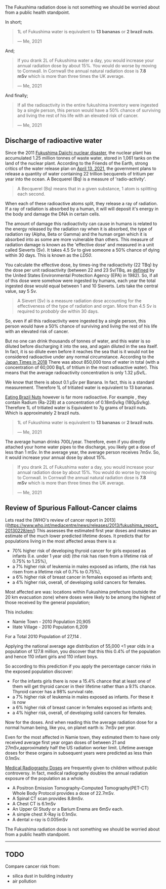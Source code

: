 The Fukushima radiation dose is not something we should be worried about from a public health standpoint.

In short; 

> 1L of Fukushima water is equivalent to __13 bananas__ or __2 brazil nuts__.
> 
> —  Me, 2021

And;

> If you drank 2L of Fukushima water a day, you would increase your annual radiation dose by about 15%. You would do worse by moving to Cornwall. In Cornwall the annual natural radiation dose is **7.8 mSv** which is more than three times the UK average.
> 
> —  Me, 2021



And finally;

> If all the radioactivity in the entire fukushima inventory were ingested by a single person, this person would have a 50% chance of surviving and living the rest of his life with an elevated risk of cancer.
> 
> —  Me, 2021


## Discharge of radioactive water

Since the 2011 [Fukushima Daiichi nuclear disaster](https://en.wikipedia.org/wiki/Fukushima_Daiichi_nuclear_disaster "Fukushima Daiichi nuclear disaster"), the nuclear plant has accumulated 1.25 million tonnes of waste water, stored in 1,061 tanks on the land of the nuclear plant. According to the Friends of the Earth, strong critics of the water release plan on [April 13, 2021](https://www.foejapan.org/en/energy/doc/210413.html), the government plans to release a quantity of water containing 22 trillion becquerels of tritium per year into the ocean. A Becquerel (Bq) is a measure of 'radio-activity'. 

> A Becquerel (Bq) means that in a given substance, 1 atom is splitting each second.

When each of these radioactive atoms split, they release a ray of radiation. If a ray of radiation is absorbed by a human, it will will deposit it's energy in the body and damage the DNA in certain cells.

The amount of damage this radioactivity can cause in humans is related to the energy released by the radiation ray when it is absorbed, the type of radiation ray (Alpha, Beta or Gamma) and the human organ which it is absorbed into as some are more vulnerable than others. This measure of radiation damage is known as the 'effective dose' and measured in a unit called Sieverts (Sv). It takes 4.5 Sv to give someone a 50% chance of dying within 30 days. This is known as the _LD50_. 

You calculate the effective dose, by times-ing the radioactivity (22 TBq) by the dose per unit radioactivity (between 22 and 23 Sv/TBq, as [defined](https://www.osti.gov/servlets/purl/5337327) by the United States Environmental Protection Agency (EPA) in 1982). So, if all of this dose were somehow were ingested by humans, each year the total ingested dose would equal between 1 and 10 Sieverts. Lets take the central value, say 5 Sv.

> A Sievert (Sv) is a measure radiation dose accounting for the effectiveness of the type of radiation and organ. More than 4.5 Sv is required to _probably_ die within 30 days.  

So, even if all this radioactivity were ingested by a single person, this person would have a 50% chance of surviving and living the rest of his life with an elevated risk of cancer. 

But no one can drink thousands of tonnes of water, and this water is so diluted before discharging it into the sea, and again diluted in the sea itself. In fact, it is so dilute even before it reaches the sea that is it would not be considered radioactive under any normal circumstance. According to the [Japan Times in 2018](https://www.japantimes.co.jp/opinion/2018/06/05/commentary/japan-commentary/tritiated-water-will-decide/#.WxcTSlOFPGL) There was about 850,000 tons of water in total (with a concentration of 60,000 Bq/L of tritium in the most radioactive water). This means that the average radioactivity concentration is only 1.32 μSv/L. 

We know that there is about 0.1 μSv per Banana. In fact, this is a standard measurement. Therefore 1L of tritiated water is equivalent to 13 bananas.

[Eating Brazil Nuts](http://repositorio.ipen.br/bitstream/handle/123456789/26916/22770.pdf?sequence=1) however is far more radioactive. For example , they contain Radium (Ra-228) at a concentration of 0.18mSv/kg (180μSv/kg). Therefore 1L of tritiated water is Equivalent to 7g grams of brazil nuts. Which is approximately 2 brazil nuts.

> 1L of Fukushima water is equivalent to __13 bananas__ or __2 brazil nuts__.
> 
> —  Me, 2021

The average human drinks 700L/year. Therefore, even if you directly attached your home water pipes to the discharge, you likely get a dose of less than 1 mSv. In the average year, the average person receives 7mSv. So, it would increase your annual dose by about 15%.

> If you drank 2L of Fukushima water a day, you would increase your annual radiation dose by about 15%. You would do worse by moving to Cornwall. In Cornwall the annual natural radiation dose is **7.8 mSv** which is more than three times the UK average.
> 
> —  Me, 2021

## Review of Spurious Fallout-Cancer claims

Lets read the [WHO's review of cancer report in 2013]((https://www.who.int/mediacentre/news/releases/2013/fukushima_report_20130228/en/) This assesses the estimated first year doses and makes an estimate of the much lower predicted lifetime doses. It predicts that for populations living in the most affected areas there is a:

- 70% higher risk of developing thyroid cancer for girls exposed as infants (I.e. under 1 year old) (the risk has risen from a lifetime risk of 0.75% to 1.25%), 
- a 7% higher risk of leukemia in males exposed as infants, (the risk has risen from a lifetime risk of 0.7% to 0.75%),
- a 6% higher risk of breast cancer in females exposed as infants and; 
- a 4% higher risk, overall, of developing solid cancers for females.

Most affected are was: locations within Fukushima prefecture (outside the 20 km evacuation zone) where doses were likely to be among the highest of those received by the general population;

This includes:

- Namie Town - 2010 Population 20,905
- Iitate Village - 2010 Population 6,209

For a Total 2010 Population of 27,114 . 

Applying the national average age distribution of 55,000 <1 year olds in a population of 127.8 million, you discover that this this 0.4% of the population and hence 110 infant girls and 110 infant boys.

So according to this prediction if you apply the percentage cancer risks in the exposed population discover: 

- For the infants girls there is now a 15.4% chance that at least one of them will get thyroid cancer in their lifetime rather than a 9.1% chance. Thyroid cancer has a 98% survival rate. 
- a 7% higher risk of leukemia in males exposed as infants. For these it is now  
- a 6% higher risk of breast cancer in females exposed as infants and;
- a 4% higher risk, overall, of developing solid cancers for females.

Now for the doses. And when reading this the average radiation dose for a normal human being, like you, on planet earth is: 7mSv per year.

Even for the most affected in Namie town, they estimated them to have only received average first year organ doses of between 21 and 27mSv,approximately half the US radiation worker limit. Lifetime average doses for these organs in subsequent years were predicted as less than 0.1mSv. 

[Medical Radiography Doses](https://www.radiologyinfo.org/en/info.cfm?pg=safety-xray) are frequently given to children without public controversy. In fact, medical radiography doubles the annual radiation exposure of the population as a whole.

- A Positron Emission Tomography-Computed Tomography(PET-CT) Whole Body Protocol provides a dose of 22.7mSv.
- A Spinal CT scan provides 8.8mSv.
- A Chest CT is 6.1mSv
- An Upper GI Study or a Barium Enema are 6mSv each.
- A simple chest X-Ray is 0.1mSv.
- A dental x-ray is 0.005mSv

The Fukushima radiation dose is not something we should be worried about from a public health standpoint.

---

## TODO 

Compare cancer risk from:

- silica dust in building industry 
- air pollution

